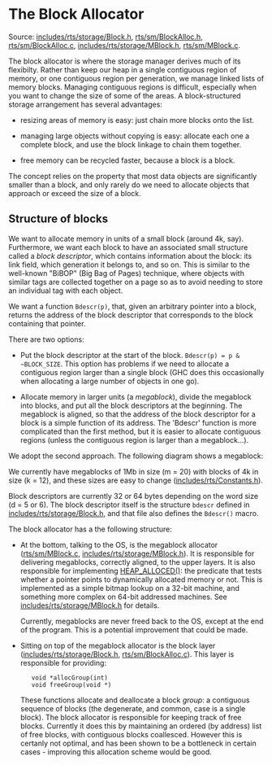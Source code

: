 # The Block Allocator


Source: [includes/rts/storage/Block.h](https://gitlab.haskell.org/ghc/ghc/tree/master/ghc/includes/rts/storage/Block.h), [rts/sm/BlockAlloc.h](/trac/ghc/browser/ghc/rts/sm/BlockAlloc.h), [rts/sm/BlockAlloc.c](/trac/ghc/browser/ghc/rts/sm/BlockAlloc.c), [includes/rts/storage/MBlock.h](/trac/ghc/browser/ghc/includes/rts/storage/MBlock.h), [rts/sm/MBlock.c](/trac/ghc/browser/ghc/rts/sm/MBlock.c).


The block allocator is where the storage manager derives much of its flexibilty.  Rather than keep our heap in a single contiguous region of memory, or one contiguous region per generation, we manage linked lists of memory blocks.  Managing contiguous regions is difficult, especially when you want to change the size of some of the areas.  A block-structured storage arrangement has several advantages:

- resizing areas of memory is easy: just chain more blocks onto the list.

- managing large objects without copying is easy: allocate each one a complete block, and use the block linkage to
  chain them together.

- free memory can be recycled faster, because a block is a block.


The concept relies on the property that most data objects are significantly smaller than a block, and only rarely do we need to allocate objects that approach or exceed the size of a block.

## Structure of blocks


We want to allocate memory in units of a small block (around 4k, say).  Furthermore, we want each block to have an associated small structure called a *block descriptor*, which contains information about the block: its link field, which generation it belongs to, and so on.  This is similar to the well-known "BiBOP" (Big Bag of Pages) technique, where objects with similar tags are collected together on a page so as to avoid needing to store an individual tag with each object.


We want a function `Bdescr(p)`, that, given an arbitrary pointer into a block, returns the address of the block descriptor that corresponds to the block containing that pointer.


There are two options:

- Put the block descriptor at the start of the block.  `Bdescr(p) = p & ~BLOCK_SIZE`.  This option has problems if
  we need to allocate a contiguous region larger than a single block (GHC does this occasionally when allocating
  a large number of objects in one go).

- Allocate memory in larger units (a *megablock*), divide the megablock into blocks, and put all the block
  descriptors at the beginning.  The megablock is aligned, so that the address of the block descriptor for
  a block is a simple function of its address.  The 'Bdescr' function is more complicated than the first
  method, but it is easier to allocate contiguous regions (unless the contiguous region is larger than
  a megablock...).


We adopt the second approach.  The following diagram shows a megablock:

[](/trac/ghc/attachment/wiki/Commentary/Rts/Storage/BlockAlloc/sm-block.png)


We currently have megablocks of 1Mb in size (m = 20) with blocks of 4k in size (k = 12), and these sizes are easy to change  ([includes/rts/Constants.h](https://gitlab.haskell.org/ghc/ghc/tree/master/ghc/includes/rts/Constants.h)).  


Block descriptors are currently 32 or 64 bytes depending on the word size (d = 5 or 6).  The block descriptor itself is 
the structure `bdescr` defined in [includes/rts/storage/Block.h](https://gitlab.haskell.org/ghc/ghc/tree/master/ghc/includes/rts/storage/Block.h), and that file also defines the `Bdescr()` macro.


The block allocator has a the following structure:

- At the bottom, talking to the OS, is the megablock allocator ([rts/sm/MBlock.c](https://gitlab.haskell.org/ghc/ghc/tree/master/ghc/rts/sm/MBlock.c), [includes/rts/storage/MBlock.h](/trac/ghc/browser/ghc/includes/rts/storage/MBlock.h)).
  It is responsible for delivering megablocks, correctly aligned, to the upper layers.  It is also responsible for
  implementing [HEAP_ALLOCED()](commentary/heap-alloced): the predicate that tests whether a pointer points to dynamically allocated memory
  or not.  This is implemented as a simple bitmap lookup on a 32-bit machine, and something more complex on
  64-bit addressed machines.  See [includes/rts/storage/MBlock.h](https://gitlab.haskell.org/ghc/ghc/tree/master/ghc/includes/rts/storage/MBlock.h) for details.

  Currently, megablocks are never freed back to the OS, except at the end of the program.  This is a potential
  improvement that could be made.

- Sitting on top of the megablock allocator is the block layer ([includes/rts/storage/Block.h](https://gitlab.haskell.org/ghc/ghc/tree/master/ghc/includes/rts/storage/Block.h), [rts/sm/BlockAlloc.c](/trac/ghc/browser/ghc/rts/sm/BlockAlloc.c)).
  This layer is responsible for providing:

  ```wiki
     void *allocGroup(int)
     void freeGroup(void *)
  ```

  These functions allocate and deallocate a block *group*: a contiguous sequence of blocks (the degenerate, and common, case
  is a single block).  The block allocator is responsible for keeping track of free blocks.  Currently it does this by
  maintaining an ordered (by address) list of free blocks, with contiguous blocks coallesced.  However this is certanly
  not optimal, and has been shown to be a bottleneck in certain cases - improving this allocation scheme would be good.
